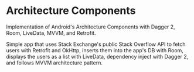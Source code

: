 # Architecture Components
Implementation of Android's Architecture Components with Dagger 2, Room, LiveData, MVVM, and Retrofit.

Simple app that uses Stack Exchange's public Stack Overflow API to fetch users with Retrofit and OkHttp, inserts them into the app's DB with Room, displays the users as a list with LiveData, dependency inject with Dagger 2, and follows MVVM architecture pattern.
